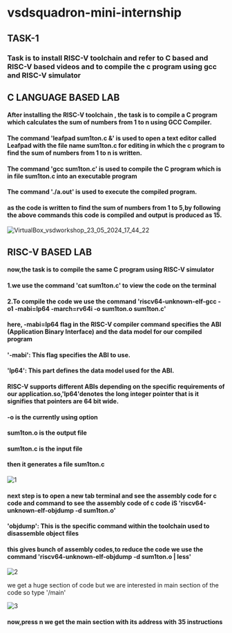 # vsdsquadron-mini-internship

## TASK-1
### Task is to install RISC-V toolchain and refer to C based and RISC-V based videos and to compile the c program using gcc and RISC-V simulator


## C LANGUAGE BASED LAB
#### After installing the RISC-V toolchain , the task is to compile a C program which calculates the sum of numbers from 1 to n using GCC Compiler.
#### The command 'leafpad sum1ton.c &' is used to open a text editor called Leafpad with the file name sum1ton.c for editing in which the c program to find the sum of numbers from 1 to n is written.
#### The command 'gcc sum1ton.c' is used to compile the C program which is in file sum1ton.c  into an executable program
#### The command './a.out' is used to execute the compiled program.
#### as  the code is written to find the sum of numbers from 1 to 5,by following the above commands this code is compiled and output is produced as 15.


![VirtualBox_vsdworkshop_23_05_2024_17_44_22](https://github.com/Amulya-999/vsdsquadron-mini-internship/assets/170462957/deb28ef8-428b-4f8a-8ae4-c5b42a1e821d)



## RISC-V BASED LAB
#### now,the task is to compile the same C program using RISC-V simulator
#### 1.we use the command 'cat sum1ton.c' to view the code on the terminal
#### 2.To compile the code we use the command 'riscv64-unknown-elf-gcc -o1 -mabi=lp64 -march=rv64i -o sum1ton.o sum1ton.c'
#### here, -mabi=lp64 flag in the RISC-V compiler command specifies the ABI (Application Binary Interface) and the data model for our compiled program
#### '-mabi': This flag specifies the ABI to use.
#### 'lp64': This part defines the data model used for the ABI.
#### RISC-V supports different ABIs depending on the specific requirements of our application.so,'lp64'denotes the long integer pointer that is it signifies that pointers are 64 bit wide.
#### -o is the currently using option
#### sum1ton.o is the output file
#### sum1ton.c is the input file
#### then it generates a file sum1ton.c

![1](https://github.com/Amulya-999/vsdsquadron-mini-internship/assets/170462957/fbaa359a-49a4-474c-a2a4-40792fce564e)

#### next step is to open a new tab terminal and see the assembly code for c code and command to see the assembly code of c code iS 'riscv64-unknown-elf-objdump -d sum1ton.o'
#### 'objdump': This is the specific command within the toolchain used to disassemble object files
#### this gives bunch of assembly codes,to reduce the code we use the command 'riscv64-unknown-elf-objdump -d sum1ton.o | less'

![2](https://github.com/Amulya-999/vsdsquadron-mini-internship/assets/170462957/732c1d66-59d5-4199-aca3-331e1ea4e693)

we get a huge section of code but we are interested in main section of the code so type '/main'

![3](https://github.com/Amulya-999/vsdsquadron-mini-internship/assets/170462957/7b016ed8-493a-4247-b1bc-6d70b9fc9541)

#### now,press n we get the main section with its address with 35 instructions
